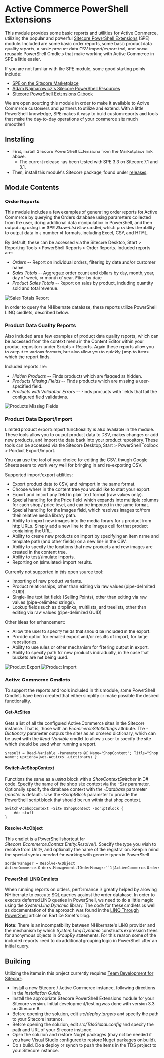 # Active Commerce PowerShell Extensions

This module provides some basic reports and utilities for Active Commerce, utilizing the popular and powerful [Sitecore PowerShell Extensions](https://marketplace.sitecore.net/Modules/Sitecore_PowerShell_console.aspx) (SPE) module. Included are some basic order reports, some basic product data quality reports, a basic product data CSV import/export tool, and some reusable PowerShell Cmdlets that make working with Active Commerce in SPE a little easier.

If you are not familiar with the SPE module, some good starting points include:

* [SPE on the Sitecore Marketplace](https://marketplace.sitecore.net/Modules/Sitecore_PowerShell_console.aspx)
* [Adam Najmanowicz's Sitecore PowerShell Resources](http://blog.najmanowicz.com/sitecore-powershell-console/)
* [Sitecore PowerShell Extensions Gitbook](http://sitecorepowershell.gitbooks.io/sitecore-powershell-extensions/content/)

We are open sourcing this module in order to make it available to Active Commerce customers and partners to utilize and extend. With a little PowerShell knowledge, SPE makes it easy to build custom reports and tools that make the day-to-day operations of your commerce site much smoother!

## Installing
* First, install Sitecore PowerShell Extensions from the Marketplace link above.
  * The current release has been tested with SPE 3.3 on Sitecore 7.1 and 8.1.
* Then, install this module's Sitecore package, found under [releases](http://www.github.com/ActiveCommerce/activecommerce-powershell-extensions/releases).

## Module Contents

### Order Reports

This module includes a few examples of generating order reports for Active Commerce by querying the Orders database using parameters collected from the user, doing additional data manipulation in PowerShell, and then outputting using the SPE *Show-ListView* cmdlet, which provides the ability to output data in a number of formats, including Excel, CSV, and HTML.

By default, these can be accessed via the Sitecore Desktop, Start > Reporting Tools > PowerShell Reports > Order Reports. Included reports are:

* *Orders* -- Report on individual orders, filtering by date and/or customer name.
* *Sales Totals* -- Aggregate order count and dollars by day, month, year, day of week, or month of year. Filter by date.
* *Product Sales Totals* -- Report on sales by product, including quantity sold and total revenue.

![Sales Totals Report](./images/sales-totals-report.png)

In order to query the NHibernate database, these reports utilize PowerShell LINQ cmdlets, described below.

### Product Data Quality Reports

Also included are a few examples of product data quality reports, which can be accessed from the context menu in the Content Editor within your product repository under Scripts > Reports. Again these reports allow you to output to various formats, but also allow you to quickly jump to items which the report finds.

Included reports are:

* *Hidden Products* -- Finds products which are flagged as hidden.
* *Products Missing Fields* -- Finds products which are missing a user-specified field.
* *Products with Validation Errors* -- Finds products with fields that fail the configured field validations.

![Products Missing Fields](./images/missing-images-report.png)

### Product Data Export/Import

Limited product export/import functionality is also available in the module. These tools allow you to output product data to CSV, makes changes or add new products, and import the data back into your product repository. These tools can be accessed via the Sitecore Desktop, Start > PowerShell Toolbox > Porduct Export/Import.

You can use the tool of your choice for editing the CSV, though Google Sheets seem to work very well for bringing in and re-exporting CSV.

Supported import/export abilities:

* Export product data to CSV, and reimport in the same format.
* Choose where in the content tree you would like to start your export.
* Export and import any field in plain text format (raw values only).
* Special handling for the Price field, which expands into multiple columns for each shop / price level, and can be imported in the same format.
* Special handling for the Images field, which resolves images to/from their relative media library path.
* Ability to import new images into the media library for a product from http URLs. Simply add a new line to the Images cell for that product containing the URL.
* Ability to create new products on import by specifying an item name and template path (and other fields) on a new line in the CSV.
* Ability to specify the locations that new products and new images are created in the content tree.
* Ability to test/simulate imports.
* Reporting on (simulated) import results.

Currently not supported in this open source tool:

* Importing of new product variants.
* Product relationships, other than editing via raw values (pipe-delimited GUID).
* Single-line text list fields (Selling Points), other than editing via raw values (pipe-delimited strings).
* Lookup fields such as droplinks, multilists, and treelists, other than editing via raw values (pipe-delimited GUID).

Other ideas for enhancement:

* Allow the user to specify fields that should be included in the export.
* Provide option for emailed export and/or results of import, for large repositories.
* Ability to use rules or other mechanism for filtering output in export.
* Ability to specify path for new products individually, in the case that buckets are not being used.

![Product Export](./images/product-export.png)
![Product Import](./images/product-import.png)

### Active Commerce Cmdlets

To support the reports and tools included in this module, some PowerShell Cmdlets have been created that either simplify or make possible the desired functionality.

#### Get-AcSites

Gets a list of all the configured Active Commerce sites in the Sitecore instance. That is, those with an *EcommerceSiteSettings* attribute. The *-Dictionary* parameter outputs the sites as an ordered dictionary, which can be used with the *Read-Variable* cmdlet to allow a user to specify the site which should be used when running a report.

```
$result = Read-Variable -Parameters @{ Name="ShopContext"; Title="Shop Name"; Options=(Get-AcSites -Dictionary) }
```

#### Switch-AcShopContext

Functions the same as a *using* block with a *ShopContextSwitcher* in C# code. Specify the name of the shop site context via the *-Site* parameter. Optionally specify the database context with the *-Database* parameter (*master* is default). Use the *-ScriptBlock* parameter to provide the PowerShell script block that should be run within that shop context.

```
Switch-AcShopContext -Site $ShopContext -ScriptBlock {
    #do stuff
}
```

#### Resolve-AcObject

This cmdlet is a PowerShell shortcut for *Sitecore.Ecommerce.Context.Entity.Resolve().* Specify the type you wish to resolve from Unity, and optionally the name of the registration. Keep in mind the special syntax needed for working with generic types in PowerShell.

```
$orderManager = Resolve-AcObject ActiveCommerce.Orders.Management.IOrderManager``1[ActiveCommerce.Orders.Order]
```

#### PowerShell LINQ Cmdlets

When running reports on orders, performance is greatly helped by allowing NHibernate to execute SQL queries against the order database. In order to execute deferred LINQ queries in PowerShell, we need to do a little magic using the *System.Linq.Dynamic* library. The code for these cmdlets as well as documentation of the approach was found in the [LINQ Through PowerShell](http://bartdesmet.net/blogs/bart/archive/2008/06/07/linq-through-powershell.aspx) article on Bart De Smet's blog.

**Note:** There is an incompatibility between NHibernate's LINQ provider and the mechanism by which *System.Linq.Dynamic* constructs expression trees for anonymous objects in *GroupBy* statements. For this reason some of the included reports need to do additional grouping logic in PowerShell after an initial query.

## Building

Utilizing the items in this project currently requires [Team Development for Sitecore](http://www.hhogdev.com/products/team-development-for-sitecore/overview.aspx).

* Install a new Sitecore / Active Commerce instance, following directions in the *Installation Guide.*
* Install the appropriate Sitecore PowerShell Extensions module for your Sitecore version. Initial development/testing was done with version 3.3 on Sitecore 8.
* Before opening the solution, edit *src/deploy.targets* and specify the path to your Sitecore instance.
* Before opening the solution, edit *src/TdsGlobal.config* and specify the path and URL of your Sitecore instance.
* Open the solution and restore Nuget packages (may not be needed if you have Visual Studio configured to restore Nuget packages on build).
* Do a build. Do a deploy or synch to push the items in the TDS project to your Sitecore instance.